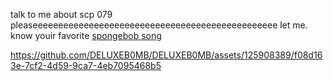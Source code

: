 talk to me about scp 079 pleaseeeeeeeeeeeeeeeeeeeeeeeeeeeeeeeeeeeeeeeeeeeeeeee
let me. know youir favorite [spongebob song](https://deluxeb0mb.123guestbook.com/)

https://github.com/DELUXEB0MB/DELUXEB0MB/assets/125908389/f08d163e-7cf2-4d59-9ca7-4eb7095468b5

